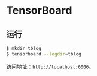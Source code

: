 # TensorBoard

## 运行

```bash
$ mkdir tblog
$ tensorboard --logdir=tblog
```

访问地址：`http://localhost:6006`。